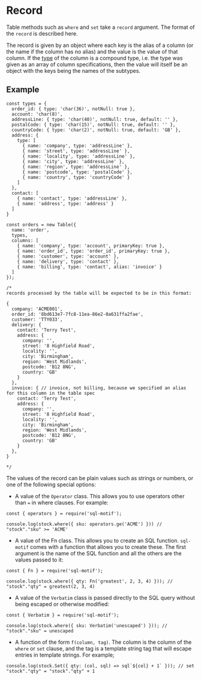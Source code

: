 # Record

Table methods such as `where` and `set` take a `record` argument. The format of the `record` is described here.

The record is given by an object where each key is the alias of a column (or the name if the column has no alias) and the value is the value of that column. If the
[type](./types.md) of the column is a compound type, i.e. the type was given as an array of column specifications, then the value will itself be an object with the keys
being the names of the subtypes.

## Example

```
const types = {
  order_id: { type: 'char(36)', notNull: true },
  account: 'char(8)',
  addressLine: { type: 'char(40)', notNull: true, default: '' },
  postalCode: { type: 'char(15)', notNull: true, default: '' },
  countryCode: { type: 'char(2)', notNull: true, default: 'GB' },
  address: {
    type: [
      { name: 'company', type: 'addressLine' },
      { name: 'street', type: 'addressLine' },
      { name: 'locality', type: 'addressLine' },
      { name: 'city', type: 'addressLine' },
      { name: 'region', type: 'addressLine' },
      { name: 'postcode', type: 'postalCode' },
      { name: 'country', type: 'countryCode' }
    ]
  },
  contact: [
    { name: 'contact', type: 'addressLine' },
    { name: 'address', type: 'address' }
  ]
}

const orders = new Table({
  name: 'order',
  types,
  columns: [
    { name: 'company', type: 'account', primaryKey: true },
    { name: 'order_id', type: 'order_id', primaryKey: true },
    { name: 'customer', type: 'account' },
    { name: 'delivery', type: 'contact' },
    { name: 'billing', type: 'contact', alias: 'invoice' }
  ]
});

/*
records processed by the table will be expected to be in this format:

{
  company: 'ACME001',
  order_id: '8bd613e7-7fc8-11ea-86e2-0a631ffa2fae',
  customer: 'TTY033',
  delivery: {
    contact: 'Terry Test',
    address: {
      company: '',
      street: '8 Highfield Road',
      locality: '',
      city: 'Birmingham',
      region: 'West Midlands',
      postcode: 'B12 8NG',
      country: 'GB'
    }
  },
  invoice: { // invoice, not billing, because we specified an alias for this column in the table spec
    contact: 'Terry Test',
    address: {
      company: '',
      street: '8 Highfield Road',
      locality: '',
      city: 'Birmingham',
      region: 'West Midlands',
      postcode: 'B12 8NG',
      country: 'GB'
    }
  },
}

*/
```

The values of the record can be plain values such as strings or numbers, or one of the following special options:

* A value of the `Operator` class. This allows you to use operators other than `=` in where clauses. For example:

```
const { operators } = require('sql-motif');

console.log(stock.where({ sku: operators.ge('ACME') })) // "stock"."sku" >= 'ACME'
```

* A value of the Fn class. This allows you to create an SQL function. `sql-motif` comes with a function that allows you to create these. The first argument is the name of the SQL function
and all the others are the values passed to it:

```
const { Fn } = require('sql-motif');

console.log(stock.where({ qty: Fn('greatest', 2, 3, 4) })); // "stock"."qty" = greatest(2, 3, 4)
```

* A value of the `Verbatim` class is passed directly to the SQL query without being escaped or otherwise modified:

```
const { Verbatim } = require('sql-motif');

console.log(stock.where({ sku: Verbatim('unescaped') })); // "stock"."sku" = unescaped
```

* A function of the form `f(column, tag)`. The column is the column of the `where` or `set` clause, and the tag is a template string tag that will escape entries in template strings. For example;

```
console.log(stock.Set({ qty: (col, sql) => sql`${col} + 1` })); // set "stock"."qty" = "stock"."qty" + 1
```
